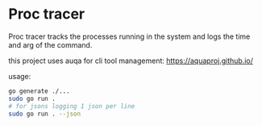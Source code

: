 # Proc tracer

Proc tracer tracks the processes running in the system and logs the time and arg of the command.

this project uses auqa for cli tool management:
https://aquaproj.github.io/

usage:
```bash
go generate ./...
sudo go run .
# for jsons logging 1 json per line
sudo go run . --json
```